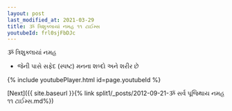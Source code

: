 ```yaml
---
layout: post
last_modified_at: 2021-03-29
title: ૐ ત્રિશુક્લાયાં નમહ ૧૧ ટાઈમ્સ
youtubeId: frl0sjFbDJc
---
```

 
 
 ૐ ત્રિશુક્લાયાં નમહ  
 
 -  જેની પાસે સફેદ (સ્પષ્ટ) મનના શબ્દો અને શરીર છે 
 
  
 
  
 
 
 
 
 
 


{% include youtubePlayer.html id=page.youtubeId %}
 
[Next]({{ site.baseurl }}{% link  split1/_posts/2012-09-21-ૐ સર્વ પૂજિથાય નમહ ૧૧ ટાઈમ્સ.md%})
 
